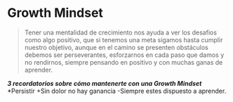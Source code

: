 **Growth Mindset**
=================
>Tener una mentalidad de crecimiento nos ayuda a ver los desafios como algo positivo, que si tenemos una meta sigamos hasta cumplir nuestro objetivo, aunque en el camino se presenten obstáculos debemos ser perseverantes, esforzarnos en cada paso que damos y no rendirnos, siempre pensando en positivo y con muchas ganas de aprender.

***3 recordatorios sobre cómo mantenerte con una Growth Mindset***
*Persistir
+Sin dolor no hay ganancia
-Siempre estes dispuesto a aprender.
